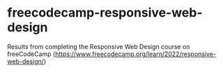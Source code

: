 # freecodecamp-responsive-web-design
Results from completing the Responsive Web Design course on freeCodeCamp 
(https://www.freecodecamp.org/learn/2022/responsive-web-design/)

